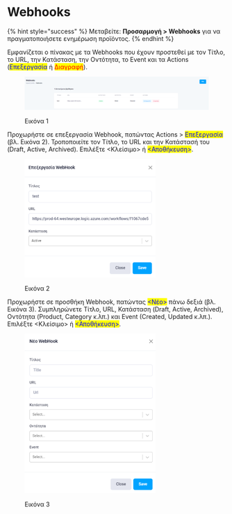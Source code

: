 # Webhooks

{% hint style="success" %}
Μεταβείτε: **Προσαρμογή > Webhooks** για να πραγματοποιήσετε ενημέρωση προϊόντος.
{% endhint %}

Εμφανίζεται ο πίνακας με τα Webhooks που έχουν προστεθεί με τον Τίτλο, το URL, την Κατάσταση, την Οντότητα, το Event και τα Actions (<mark style="color:blue;">Επεξεργασία</mark> ή <mark style="color:red;">Διαγραφή</mark>).

<figure><img src="../.gitbook/assets/ScreenHunter 956.png" alt=""><figcaption><p>Εικόνα 1</p></figcaption></figure>

Προχωρήστε σε επεξεργασία Webhook, πατώντας Actions > <mark style="color:blue;">Επεξεργασία</mark> (βλ. Εικόνα 2). Τροποποιείτε τον Τίτλο, το URL και την Κατάστασή του (Draft, Active, Archived). Επιλέξτε <Κλείσιμο> ή <mark style="color:blue;"><Αποθήκευση></mark>.&#x20;

<figure><img src="../.gitbook/assets/ScreenHunter 957.png" alt="" width="302"><figcaption><p>Εικόνα 2</p></figcaption></figure>

Προχωρήστε σε προσθήκη Webhook, πατώντας <mark style="color:blue;"><Νέο></mark> πάνω δεξιά (βλ. Εικόνα 3). Συμπληρώνετε Τίτλο, URL, Κατάσταση (Draft, Active, Archived), Οντότητα (Product, Category κ.λπ.) και Event (Created, Updated κ.λπ.). Επιλέξτε <Κλείσιμο> ή <mark style="color:blue;"><Αποθήκευση></mark>.&#x20;



<figure><img src="../.gitbook/assets/ScreenHunter 958.png" alt="" width="302"><figcaption><p>Εικόνα 3</p></figcaption></figure>
